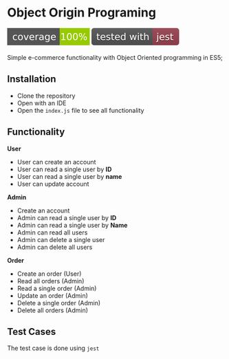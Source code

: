 Object Origin Programing
=======================
![](images/coverage.svg) ![](images/jest.svg)<br><br>
Simple e-commerce functionality with Object Oriented programming in ES5;

Installation
------------
* Clone the repository
* Open with an IDE
* Open the `index.js` file to see all functionality

Functionality
-------------
**User**

* User can create an account
* User can read a single user by **ID**
* User can read a single user by **name**
* User can update account

**Admin**
* Create an account
* Admin can read a single user by **ID**
* Admin can read a single user by **Name** 
* Admin can read all users
* Admin can delete a single user
* Admin can delete all users

**Order**
* Create an order (User)
* Read all orders (Admin)
* Read a single order (Admin)
* Update an order (Admin)
* Delete a single order (Admin)
* Delete all orders (Admin)

Test Cases 
----------
The test case is done using `jest`

